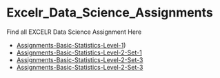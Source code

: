 # Excelr_Data_Science_Assignments
Find all EXCELR Data Science Assignment Here
- [Assignments-Basic-Statistics-Level-1](https://github.com/YugalPatil97/Assignments-Basic-Statistics-Level-1))
- [Assignments-Basic-Statistics-Level-2-Set-1]((https://github.com/YugalPatil97/Assignments-Basic-Statistics-Level-2-Set-1)https://github.com/YugalPatil97/Assignments-Basic-Statistics-Level-2-Set-1)
- [Assignments-Basic-Statistics-Level-2-Set-3]((https://github.com/YugalPatil97/Assignments-Basic-Statistics-Level-2-Set-2)https://github.com/YugalPatil97/Assignments-Basic-Statistics-Level-2-Set-2)
- [Assignments-Basic-Statistics-Level-2-Set-3](https://github.com/YugalPatil97/Assignments-Basic-Statistics-Level-2-Set-3)
